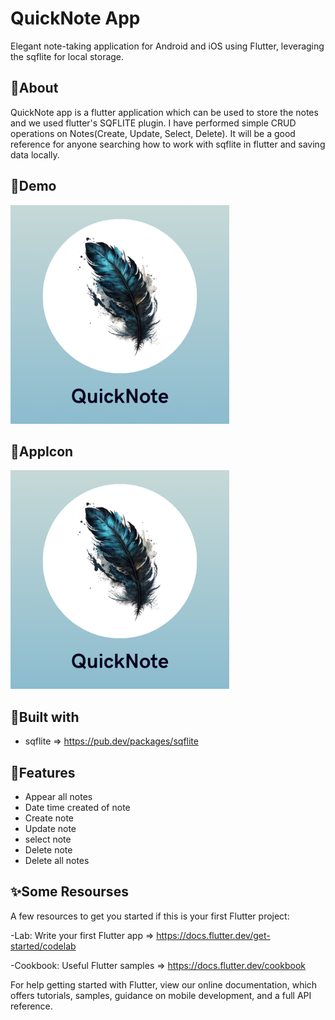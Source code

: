 # QuickNote App

Elegant note-taking application for Android and iOS using Flutter, leveraging the sqflite for local storage.


## 📣About
QuickNote app is a flutter application which can be used to store the notes and we used flutter's SQFLITE plugin. I have performed simple CRUD operations on Notes(Create, Update, Select, Delete). It will be a good reference for anyone searching how to work with sqflite in flutter and saving data locally.


## 🌟Demo
<img src="https://github.com/mennamohamed97/QuickNote/blob/master/icon.png" style="width: 350px;"/>


## 🌟AppIcon
<img src="https://github.com/mennamohamed97/QuickNote/blob/master/icon.png" style="width: 350px;"/>


## 📌Built with
- sqflite => https://pub.dev/packages/sqflite


## 🎯Features
- Appear all notes
- Date time created of note
- Create note
- Update note
- select note
- Delete note
- Delete all notes


## ✨Some Resourses
A few resources to get you started if this is your first Flutter project:

-Lab: Write your first Flutter app => https://docs.flutter.dev/get-started/codelab

-Cookbook: Useful Flutter samples => https://docs.flutter.dev/cookbook

For help getting started with Flutter, view our online documentation, which offers tutorials, samples, guidance on mobile development, and a full API reference.

